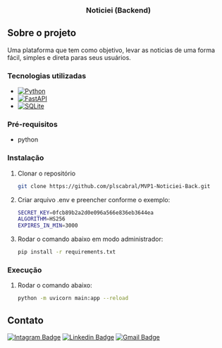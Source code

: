 <!-- PROJECT LOGO -->
<br />
<div align="center">
  <h3 align="center">Noticiei (Backend)</h3>
</div>


<!-- ABOUT THE PROJECT -->
## Sobre o projeto

Uma plataforma que tem como objetivo, levar as noticias de uma forma fácil, simples e direta paras seus usuários.

### Tecnologias utilizadas

* [![Python][Python]][Python-url]
* [![FastAPI][FastAPI]][FastAPI-url]
* [![SQLite][SQLite]][SQLite-url]

### Pré-requisitos

* python

### Instalação

1. Clonar o repositório
   ```sh
   git clone https://github.com/plscabral/MVP1-Noticiei-Back.git
   ```
2. Criar arquivo .env e preencher conforme o exemplo:
   ```sh
   SECRET_KEY=0fcb89b2a2d0e096a566e836eb3644ea
   ALGORITHM=HS256
   EXPIRES_IN_MIN=3000
   ```
3. Rodar o comando abaixo em modo administrador:
   ```sh
   pip install -r requirements.txt
   ```
   
### Execução

1. Rodar o comando abaixo:
   ```sh
   python -m uvicorn main:app --reload
   ```

<!-- CONTACT -->
## Contato

[![Intagram Badge](https://img.shields.io/badge/-@plscabral-6633cc?style=flat-square&labelColor=6633cc&logo=instagram&logoColor=white&link=https://twitter.com/dieegosf)](https://www.instagram.com/plscabral/)
[![Linkedin Badge](https://img.shields.io/badge/-Paulo%20Cabral-6633cc?style=flat-square&logo=Linkedin&logoColor=white&link=https://www.linkedin.com/in/plscabral/)](https://www.linkedin.com/in/plscabral/)
[![Gmail Badge](https://img.shields.io/badge/-paulo.luiz127@gmail.com-6633cc?style=flat-square&logo=Gmail&logoColor=white&link=mailto:diego.schell.f@gmail.com)](mailto:paulo.luiz127@gmail.com)

[Python]: https://img.shields.io/badge/Python-20232A?style=for-the-badge&logo=python&logoColor=61DAFB
[Python-url]: https://www.python.org/
[FastAPI]: https://img.shields.io/badge/FastAPI-20232A?style=for-the-badge&logo=fastapi&logoColor=61DAFB
[FastAPI-url]: https://fastapi.tiangolo.com/
[SQLite]: https://img.shields.io/badge/SQLite-20232A?style=for-the-badge&logo=sqlite&logoColor=61DAFB
[SQLite-url]: https://www.sqlite.org/index.html
